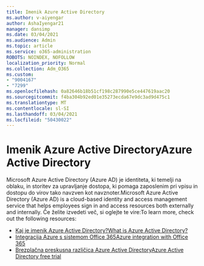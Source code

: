 ```yaml
---
title: Imenik Azure Active Directory
ms.author: v-aiyengar
author: AshaIyengar21
manager: dansimp
ms.date: 03/04/2021
ms.audience: Admin
ms.topic: article
ms.service: o365-administration
ROBOTS: NOINDEX, NOFOLLOW
localization_priority: Normal
ms.collection: Adm_O365
ms.custom:
- "9004167"
- "7299"
ms.openlocfilehash: 0a82646b18b51cf198c287990e5ce447619aac20
ms.sourcegitcommit: f4ba304b92ed01e35273ecda67e9dc3ad9d475c1
ms.translationtype: MT
ms.contentlocale: sl-SI
ms.lasthandoff: 03/04/2021
ms.locfileid: "50430022"
---
```

# <a name="azure-active-directory"></a><span data-ttu-id="b871e-102">Imenik Azure Active Directory</span><span class="sxs-lookup"><span data-stu-id="b871e-102">Azure Active Directory</span></span>

<span data-ttu-id="b871e-103">Microsoft Azure Active Directory (Azure AD) je identiteta, ki temelji na oblaku, in storitev za upravljanje dostopa, ki pomaga zaposlenim pri vpisu in dostopu do virov tako navzven kot navznoter.</span><span class="sxs-lookup"><span data-stu-id="b871e-103">Microsoft Azure Active Directory (Azure AD) is a cloud-based identity and access management service that helps employees sign in and access resources both externally and internally.</span></span> <span data-ttu-id="b871e-104">Če želite izvedeti več, si oglejte te vire:</span><span class="sxs-lookup"><span data-stu-id="b871e-104">To learn more, check out the following resources:</span></span>

- [<span data-ttu-id="b871e-105">Kaj je imenik Azure Active Directory?</span><span class="sxs-lookup"><span data-stu-id="b871e-105">What is Azure Active Directory?</span></span>](https://go.microsoft.com/fwlink/?linkid=2081145)
- [<span data-ttu-id="b871e-106">Integracija Azure s sistemom Office 365</span><span class="sxs-lookup"><span data-stu-id="b871e-106">Azure integration with Office 365</span></span>](https://go.microsoft.com/fwlink/?linkid=2081218)
- [<span data-ttu-id="b871e-107">Brezplačna preskusna različica Azure Active Directory</span><span class="sxs-lookup"><span data-stu-id="b871e-107">Azure Active Directory free trial</span></span>](https://go.microsoft.com/fwlink/?linkid=2081144)
